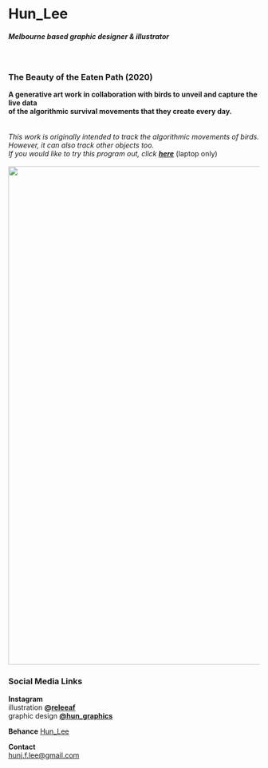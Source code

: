 # Hun_Lee
##### Melbourne based graphic designer & illustrator
<br/>

### The Beauty of the Eaten Path (2020)
**A generative art work in collaboration with birds to unveil and capture the live data<br/>
of the algorithmic survival movements that they create every day. <br/>**
<br/>
<br/>
*This work is originally intended to track the algorithmic movements of birds. However, it can also track other objects too.<br/>
If you would like to try this program out, click **[here](https://hunoong.github.io/Hun_Lee/The_Beauty_of_the_Eaten_Path2/)*** (laptop only)
<br/>
<br/>
<img src="https://hunoong.github.io/Hun_Lee/The_Beauty_of_the_Eaten_Path_.png" width="1000"><br/>


### Social Media Links
**Instagram** <br/> 
illustration **@[releeaf](https://www.instagram.com/releeaf/)** <br/>
graphic design **[@hun_graphics](https://www.instagram.com/hun_graphics/)** <br/>

**Behance** [Hun_Lee](https://www.behance.net/hun_lee)<br/>

**Contact**<br/>
hunj.f.lee@gmail.com
<br/>
